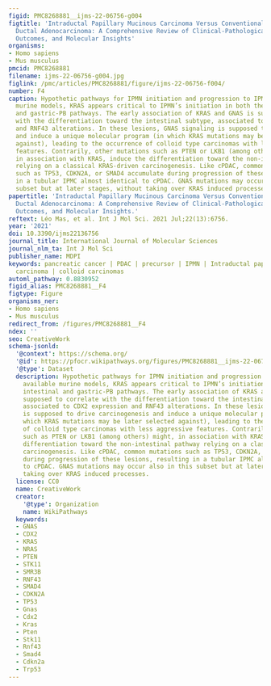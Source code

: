 ```yaml
---
figid: PMC8268881__ijms-22-06756-g004
figtitle: 'Intraductal Papillary Mucinous Carcinoma Versus Conventional Pancreatic
  Ductal Adenocarcinoma: A Comprehensive Review of Clinical-Pathological Features,
  Outcomes, and Molecular Insights'
organisms:
- Homo sapiens
- Mus musculus
pmcid: PMC8268881
filename: ijms-22-06756-g004.jpg
figlink: /pmc/articles/PMC8268881/figure/ijms-22-06756-f004/
number: F4
caption: Hypothetic pathways for IPMN initiation and progression to IPMC. In available
  murine models, KRAS appears critical to IPMN’s initiation in both the intestinal
  and gastric-PB pathways. The early association of KRAS and GNAS is supposed to correlate
  with the differentiation toward the intestinal subtype, associated to CDX2 expression
  and RNF43 alterations. In these lesions, GNAS signaling is supposed to drive carcinogenesis
  and induce a unique molecular program (in which KRAS mutations may be later selected
  against), leading to the occurrence of colloid type carcinomas with less aggressive
  features. Contrarily, other mutations such as PTEN or LKB1 (among others) might,
  in association with KRAS, induce the differentiation toward the non-intestinal pathway
  relying on a classical KRAS-driven carcinogenesis. Like cPDAC, common mutations
  such as TP53, CDKN2A, or SMAD4 accumulate during progression of these lesions, resulting
  in a tubular IPMC almost identical to cPDAC. GNAS mutations may occur also in this
  subset but at later stages, without taking over KRAS induced processes.
papertitle: 'Intraductal Papillary Mucinous Carcinoma Versus Conventional Pancreatic
  Ductal Adenocarcinoma: A Comprehensive Review of Clinical-Pathological Features,
  Outcomes, and Molecular Insights.'
reftext: Léo Mas, et al. Int J Mol Sci. 2021 Jul;22(13):6756.
year: '2021'
doi: 10.3390/ijms22136756
journal_title: International Journal of Molecular Sciences
journal_nlm_ta: Int J Mol Sci
publisher_name: MDPI
keywords: pancreatic cancer | PDAC | precursor | IPMN | Intraductal papillary mucinous
  carcinoma | colloid carcinomas
automl_pathway: 0.8830952
figid_alias: PMC8268881__F4
figtype: Figure
organisms_ner:
- Homo sapiens
- Mus musculus
redirect_from: /figures/PMC8268881__F4
ndex: ''
seo: CreativeWork
schema-jsonld:
  '@context': https://schema.org/
  '@id': https://pfocr.wikipathways.org/figures/PMC8268881__ijms-22-06756-g004.html
  '@type': Dataset
  description: Hypothetic pathways for IPMN initiation and progression to IPMC. In
    available murine models, KRAS appears critical to IPMN’s initiation in both the
    intestinal and gastric-PB pathways. The early association of KRAS and GNAS is
    supposed to correlate with the differentiation toward the intestinal subtype,
    associated to CDX2 expression and RNF43 alterations. In these lesions, GNAS signaling
    is supposed to drive carcinogenesis and induce a unique molecular program (in
    which KRAS mutations may be later selected against), leading to the occurrence
    of colloid type carcinomas with less aggressive features. Contrarily, other mutations
    such as PTEN or LKB1 (among others) might, in association with KRAS, induce the
    differentiation toward the non-intestinal pathway relying on a classical KRAS-driven
    carcinogenesis. Like cPDAC, common mutations such as TP53, CDKN2A, or SMAD4 accumulate
    during progression of these lesions, resulting in a tubular IPMC almost identical
    to cPDAC. GNAS mutations may occur also in this subset but at later stages, without
    taking over KRAS induced processes.
  license: CC0
  name: CreativeWork
  creator:
    '@type': Organization
    name: WikiPathways
  keywords:
  - GNAS
  - CDX2
  - KRAS
  - NRAS
  - PTEN
  - STK11
  - SMR3B
  - RNF43
  - SMAD4
  - CDKN2A
  - TP53
  - Gnas
  - Cdx2
  - Kras
  - Pten
  - Stk11
  - Rnf43
  - Smad4
  - Cdkn2a
  - Trp53
---
```

